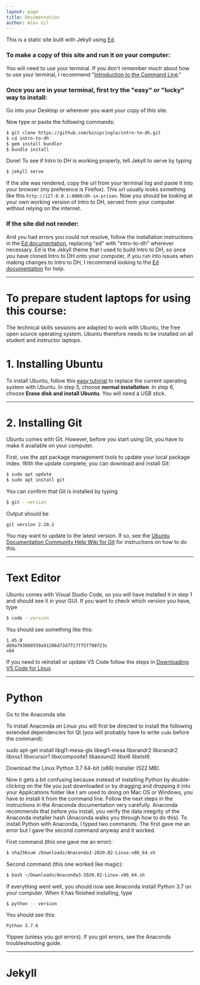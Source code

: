 ```yaml
---
layout: page
title: Documentation
author: Alex Gil
---
```


This is a static site built with Jekyll using [Ed](https://elotroalex.github.io/ed/).

### To make a copy of this site and run it on your computer:

You will need to use your terminal. If you don't remember much about how to use your terminal, I recommend "[Introduction to the Command Line](https://github.com/GC-DRI/command-line)."

### Once you are in your terminal, first try the "easy" or "lucky" way to install:

Go into your Desktop or wherever you want your copy of this site.

Now type or paste the following commands:

~~~ bash
$ git clone https://github.com/binipringle/intro-to-dh.git
$ cd intro-to-dh
$ gem install bundler
$ bundle install
~~~

Done! To see if Intro to DH is working properly, tell Jekyll to serve by typing

~~~ bash
$ jekyll serve
~~~

If the site was rendered, copy the url from your terminal log and paste it into your browser (my preference is Firefox). This url usually looks something like this `http://127.0.0.1:4000/dh-in-prison`. Now you should be looking at your own working version of Intro to DH, served from your computer without relying on the internet.

### If the site did not render:

And you had errors you could not resolve, follow the installation instructions in the [Ed documentation](https://elotroalex.github.io/ed/documentation/), replacing "ed" with "intro-to-dh" wherever necessary. Ed is the Jekyll theme that I used to build Intro to DH, so once you have cloned Intro to DH onto your computer, if you run into issues when making changes to Intro to DH, I recommend looking to the [Ed documentation](https://elotroalex.github.io/ed/documentation/) for help.

---

# To prepare student laptops for using this course:

The technical skills sessions are adapted to work with Ubuntu, the free open source operating system. Ubuntu therefore needs to be installed on all student and instructor laptops.

# 1. Installing Ubuntu

To install Ubuntu, follow this [easy tutorial](https://ubuntu.com/tutorials/tutorial-install-ubuntu-desktop#1-overview) to replace the current operating system with Ubuntu. In step 5, choose **normal installation**. In step 6, choose **Erase disk and install Ubuntu**. You will need a USB stick.

---

# 2. Installing Git

Ubuntu comes with Git. However, before you start using Git, you have to make it available on your computer.

First, use the apt package management tools to update your local package index. With the update complete, you can download and install Git:

~~~ bash
$ sudo apt update
$ sudo apt install git
~~~

You can confirm that Git is installed by typing

~~~ bash
$ git --version
~~~

Output should be

```
git version 2.20.1
```

You may want to update to the latest version. If so, see the [Ubuntu Documentation Community Help Wiki for Git](https://help.ubuntu.com/community/Git) for instructions on how to do this.

---

# Text Editor

Ubuntu comes with Visual Studio Code, so you will have installed it in step 1 and should see it in your GUI. If you want to check which version you have, type

~~~ bash
$ code --version
~~~

You should see something like this:

```
1.45.0
d69a793808559a91206d73d7717ff5f798f23c
x64
```

If you need to reinstall or update VS Code follow the steps in [Downloading VS Code for Linux](https://code.visualstudio.com/docs/?dv=linux64_deb).

---

# Python

Go to the Anaconda site.

To install Anaconda on Linux you will first be directed to install the following extended dependencies for Qt (you will probably have to write ```sudo``` before the command):

sudo apt-get install libgl1-mesa-glx libegl1-mesa libxrandr2 libxrandr2 libxss1 libxcursor1 libxcomposite1 libasound2 libxi6 libxtst6

Download the Linux Python 3.7 64-bit (x86) Installer (522 MB).

Now it gets a bit confusing because instead of installing Python by double-clicking on the file you just downloaded or by dragging and dropping it into your Applications folder like I am used to doing on Mac OS or Windows, you have to install it from the command line. Follow the next steps in the instructions in the Anaconda documentation very carefully. Anaconda recommends that before you install, you verify the data integrity of the Anaconda installer hash (Anaconda walks you through how to do this). To install Python with Anaconda, I typed two commands. The first gave me an error but I gave the second command anyway and it worked.

First command (this one gave me an error):

~~~ bash
$ sha256sum /Downloads/Anaconda3-2020.02-Linux-x86_64.sh
~~~

Second command (this one worked like magic):

~~~ bash
$ bash ~/Downloads/Anaconda3-2020.02-Linux-x86_64.sh
~~~

If everything went well, you should now see Anaconda install Python 3.7 on your computer. When it has finished installing, type

~~~ bash
$ python -- version
~~~

You should see this:

```
Python 3.7.6
```

Yippee (unless you got errors). If you got errors, see the Anaconda troubleshooting guide.

---   

# Jekyll
